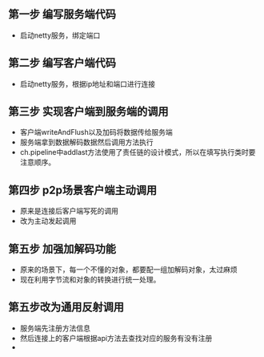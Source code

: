 ## 第一步 编写服务端代码
- 启动netty服务，绑定端口

## 第二步 编写客户端代码
- 启动netty服务，根据ip地址和端口进行连接

## 第三步 实现客户端到服务端的调用
- 客户端writeAndFlush以及加码将数据传给服务端
- 服务端拿到数据解码数据然后调用方法执行
- ch.pipeline中addlast方法使用了责任链的设计模式，所以在填写执行类时要注意顺序。

## 第四步 p2p场景客户端主动调用
- 原来是连接后客户端写死的调用
- 改为主动发起调用

## 第五步 加强加解码功能
- 原来的场景下，每一个不懂的对象，都要配一组加解码对象，太过麻烦
- 现在利用字节流和对象的转换进行统一处理。

## 第五步改为通用反射调用
- 服务端先注册方法信息
- 然后连接上的客户端根据api方法去查找对应的服务有没有注册
- 
